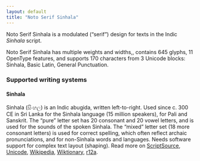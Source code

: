 ```yaml
---
layout: default
title: "Noto Serif Sinhala"
---
```

Noto Serif Sinhala is a modulated (“serif”) design for texts in the Indic _Sinhala_ script. 

Noto Serif Sinhala has multiple weights and widths,, contains 645 glyphs, 11 OpenType features, and supports 170 characters from 3 Unicode blocks: Sinhala, Basic Latin, General Punctuation.


### Supported writing systems


#### Sinhala

Sinhala (<span class='autonym'>සිංහල</span>) is an Indic abugida, written left-to-right. Used since c. 300 CE in Sri Lanka for the Sinhala language (15 million speakers), for Pali and Sanskrit. The “pure” letter set has 20 consonant and 20 vowel letters, and is used for the sounds of the spoken Sinhala. The “mixed” letter set (18 more consonant letters) is used for correct spelling, which often reflect archaic pronunciations, and for non-Sinhala words and languages. Needs software support for complex text layout (shaping). Read more on [ScriptSource](https://scriptsource.org/scr/Sinh), [Unicode](https://www.unicode.org/versions/Unicode13.0.0/ch13.pdf#G26561), [Wikipedia](https://en.wikipedia.org/wiki/ISO_15924:Sinh), [Wiktionary](https://en.wiktionary.org/wiki/Category:Sinhalese_script), [r12a](https://r12a.github.io/scripts/links?iso=Sinh).

